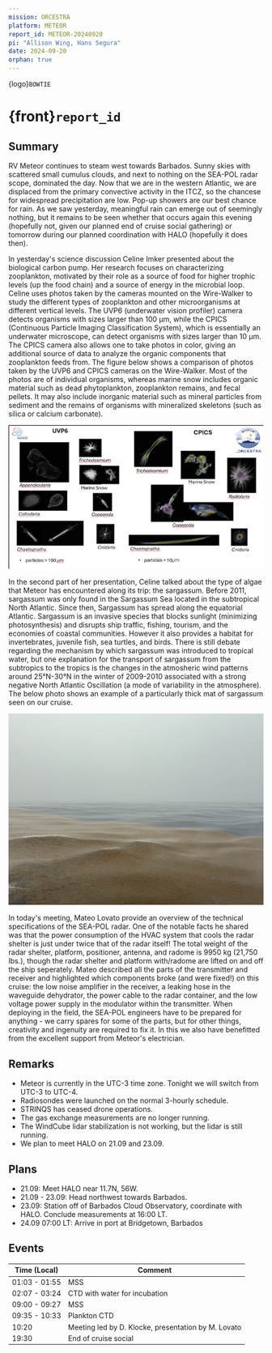 ```yaml
---
mission: ORCESTRA
platform: METEOR
report_id: METEOR-20240920
pi: "Allison Wing, Hans Segura"
date: 2024-09-20
orphan: true
---
```


{logo}`BOWTIE`

# {front}`report_id`

## Summary

RV Meteor continues to steam west towards Barbados. Sunny skies with scattered small cumulus clouds, and next to nothing on the SEA-POL radar scope, dominated the day. Now that we are in the western Atlantic, we are displaced from the primary convective activity in the ITCZ, so the chancese for widespread precipitation are low. Pop-up showers are our best chance for rain. As we saw yesterday, meaningful rain can emerge out of seemingly nothing, but it remains to be seen whether that occurs again this evening (hopefully not, given our planned end of cruise social gathering) or tomorrow during our planned coordination with HALO (hopefully it does then).

In yesterday's science discussion Celine Imker presented about the biological carbon pump. Her research focuses on characterizing zooplankton, motivated by their role as a source of food for higher trophic levels (up the food chain) and a source of energy in the microbial loop. Celine uses photos taken by the cameras mounted on the Wire-Walker to study the different types of zooplankton and other microorganisms at different vertical levels. The UVP6 (underwater vision profiler) camera detects organisms with sizes larger than 100 µm, while the CPICS (Continuous Particle Imaging Classification System), which is essentially an underwater microscope, can detect organisms with sizes larger than 10 µm. The CPICS camera also allows one to take photos in color, giving an additional source of data to analyze the organic components that zooplankton feeds from. The figure below shows a comparison of photos taken by the UVP6 and CPICS cameras on the Wire-Walker. Most of the photos are of individual organisms, whereas marine snow includes organic material such as dead phytoplankton, zooplankton remains, and fecal pellets. It may also include inorganic material such as mineral particles from sediment and the remains of organisms with mineralized skeletons (such as silica or calcium carbonate).

![figure](../figures/METEOR/uvp_cpics.png)

In the second part of her presentation, Celine talked about the type of algae that Meteor has encountered along its trip: the sargassum. Before 2011, sargassum was only found in the Sargassum Sea located in the subtropical North Atlantic. Since then, Sargassum has spread along the equatorial Atlantic. Sargassum is an invasive species that blocks sunlight (minimizing photosynthesis) and disrupts ship traffic, fishing, tourism, and the economies of coastal communities. However it also provides a habitat for invertebrates, juvenile fish, sea turtles, and birds. There is still debate regarding the mechanism by which sargassum was introduced to tropical water, but one explanation for the transport of sargassum from the subtropics to the tropics is the changes in the atmosheric wind patterns around 25°N-30°N in the winter of 2009-2010 associated with a strong negative North Atlantic Oscillation (a mode of variability in the atmosphere). The below photo shows an example of a particularly thick mat of sargassum seen on our cruise.

![figure](../figures/METEOR/sargassum.jpg)

In today's meeting, Mateo Lovato provide an overview of the technical specifications of the SEA-POL radar. One of the notable facts he shared was that the power consumption of the HVAC system that cools the radar shelter is just under twice that of the radar itself! The total weight of the radar shelter, platform, positioner, antenna, and radome is 9950 kg (21,750 lbs.), though the radar shelter and platform with/radome are lifted on and off the ship seperately. Mateo described all the parts of the transmitter and receiver and highlighted which components broke (and were fixed!) on this cruise: the low noise amplifier in the receiver, a leaking hose in the waveguide dehydrator, the power cable to the radar container, and the low voltage power supply in the modulator within the transmitter. When deploying in the field, the SEA-POL engineers have to be prepared for anything - we carry spares for some of the parts, but for other things, creativity and ingenuity are required to fix it. In this we also have benefitted from the excellent support from Meteor's electrician. 

## Remarks
- Meteor is currently in the UTC-3 time zone. Tonight we will switch from UTC-3 to UTC-4.
- Radiosondes were launched on the normal 3-hourly schedule.
- STRINQS has ceased drone operations. 
- The gas exchange measurements are no longer running.
- The WindCube lidar stabilization is not working, but the lidar is still running. 
- We plan to meet HALO on 21.09 and 23.09.

## Plans
- 21.09: Meet HALO near 11.7N, 56W.
- 21.09 - 23.09: Head northwest towards Barbados.
- 23.09: Station off of Barbados Cloud Observatory, coordinate with HALO. Conclude measurements at 16:00 LT.
- 24.09 07:00 LT: Arrive in port at Bridgetown, Barbados

## Events

Time (Local) | Comment
------------- | -----
01:03 - 01:55 | MSS
02:07 - 03:24 | CTD with water for incubation
09:00 - 09:27 | MSS
09:35 - 10:33 | Plankton CTD
10:20 | Meeting led by D. Klocke, presentation by M. Lovato
19:30 | End of cruise social

